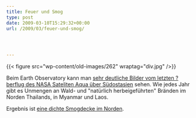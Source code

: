 ```yaml
---
title: Feuer und Smog
type: post
date: 2009-03-10T15:29:32+00:00
url: /2009/03/feuer-und-smog/




---
```

{{< figure src="wp-content/old-images/262" wraptag="div.jpg" />}}

Beim Earth Observatory kann man [sehr deutliche Bilder vom letzten ?berflug des <span class="caps">NASA</span> Sateliten Aqua über Südostasien][1] sehen. Wie jedes Jahr gibt es Unmengen an Wald- und "natürlich herbeigeführten" Bränden im Norden Thailands, in Myanmar und Laos.

Ergebnis ist [eine dichte Smogdecke im Norden][2].

 [1]: http://earthobservatory.nasa.gov/NaturalHazards/view.php?id=37343
 [2]: http://www.nationmultimedia.com/search/read.php?newsid=30097416&keyword=smog
